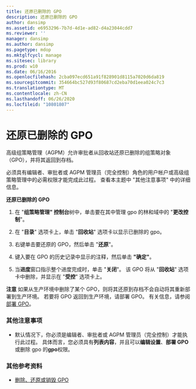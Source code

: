 ```yaml
---
title: 还原已删除的 GPO
description: 还原已删除的 GPO
author: dansimp
ms.assetid: e6953296-7b7d-4d1e-ad82-d4a23044cdd7
ms.reviewer: ''
manager: dansimp
ms.author: dansimp
ms.pagetype: mdop
ms.mktglfcycl: manage
ms.sitesec: library
ms.prod: w10
ms.date: 06/16/2016
ms.openlocfilehash: 2cba097ecd651a91f828901d8115a7020d6da819
ms.sourcegitcommit: 354664bc527d93f80687cd2eba70d1eea024c7c3
ms.translationtype: MT
ms.contentlocale: zh-CN
ms.lasthandoff: 06/26/2020
ms.locfileid: "10801807"
---
```

# 还原已删除的 GPO


高级组策略管理（AGPM）允许审批者从回收站还原已删除的组策略对象（GPO），并将其返回到存档。

必须具有编辑者、审批者或 AGPM 管理员（完全控制）角色的用户帐户或高级组策略管理中的必需权限才能完成此过程。 查看本主题中 "其他注意事项" 中的详细信息。

**还原已删除的 GPO**

1.  在 "**组策略管理" 控制台**树中，单击要在其中管理 gpo 的林和域中的 "**更改控制**"。

2.  在 "**目录**" 选项卡上，单击 "**回收站**" 选项卡以显示已删除的 gpo。

3.  右键单击要还原的 GPO，然后单击 "**还原**"。

4.  键入要在 GPO 的历史记录中显示的注释，然后单击 **"确定"**。

5.  当**进度**窗口指示整个进度完成时，单击 "**关闭**"。 该 GPO 将从 "**回收站**" 选项卡中删除，并显示在 "**受控**" 选项卡上。

**注意** 如果从生产环境中删除了某个 GPO，则将其还原到存档不会自动将其重新部署到生产环境。 若要将 GPO 返回到生产环境，请部署 GPO。 有关信息，请参阅[部署 GPO](deploy-a-gpo.md)。

 

### 其他注意事项

-   默认情况下，你必须是编辑者、审批者或 AGPM 管理员（完全控制）才能执行此过程。 具体而言，您必须具有**列表内容**，并且可以**编辑设置**、**部署 GPO**或删除 gpo 的**gpo**权限。

### 其他参考资料

-   [删除、还原或销毁 GPO](deleting-restoring-or-destroying-a-gpo.md)

 

 





